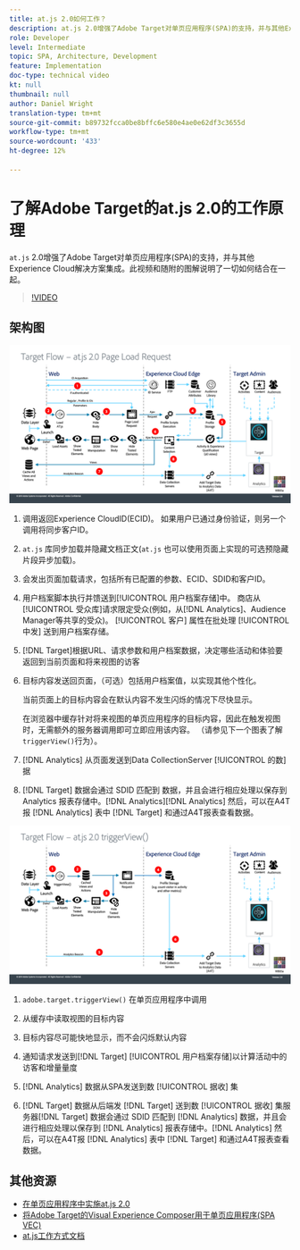 ```yaml
---
title: at.js 2.0如何工作？
description: at.js 2.0增强了Adobe Target对单页应用程序(SPA)的支持，并与其他Experience Cloud解决方案集成。 此视频和随附的图解说明了一切如何结合在一起。
role: Developer
level: Intermediate
topic: SPA, Architecture, Development
feature: Implementation
doc-type: technical video
kt: null
thumbnail: null
author: Daniel Wright
translation-type: tm+mt
source-git-commit: b89732fcca0be8bffc6e580e4ae0e62df3c3655d
workflow-type: tm+mt
source-wordcount: '433'
ht-degree: 12%

---
```



# 了解Adobe Target的at.js 2.0的工作原理

`at.js` 2.0增强了Adobe Target对单页应用程序(SPA)的支持，并与其他Experience Cloud解决方案集成。此视频和随附的图解说明了一切如何结合在一起。

>[!VIDEO](https://video.tv.adobe.com/v/26250?quality=12)

## 架构图

![at.js 2.0页面加载行为](assets/pageload.png)

1. 调用返回Experience CloudID(ECID)。 如果用户已通过身份验证，则另一个调用将同步客户ID。

1. `at.js` 库同步加载并隐藏文档正文(`at.js` 也可以使用页面上实现的可选预隐藏片段异步加载)。

1. 会发出页面加载请求，包括所有已配置的参数、ECID、SDID和客户ID。

1. 用户档案脚本执行并馈送到[!UICONTROL 用户档案存储]中。 商店从[!UICONTROL 受众库]请求限定受众(例如，从[!DNL Analytics]、Audience Manager等共享的受众)。 [!UICONTROL 客户] 属性在批处理 [!UICONTROL 中发] 送到用户档案存储。
1. [!DNL Target]根据URL、请求参数和用户档案数据，决定哪些活动和体验要返回到当前页面和将来视图的访客

1. 目标内容发送回页面，（可选）包括用户档案值，以实现其他个性化。

   当前页面上的目标内容会在默认内容不发生闪烁的情况下尽快显示。

   在浏览器中缓存针对将来视图的单页应用程序的目标内容，因此在触发视图时，无需额外的服务器调用即可立即应用该内容。 （请参见下一个图表了解`triggerView()`行为）。

1. [!DNL Analytics] 从页面发送到Data CollectionServer [!UICONTROL 的数] 据
1. [!DNL Target] 数据会通过 SDID 匹配到 数据，并且会进行相应处理以保存到 Analytics 报表存储中。[!DNL Analytics][!DNL Analytics] 然后，可以在A4T报 [!DNL Analytics] 表中 [!DNL Target] 和通过A4T报表查看数据。

![at.js 2.0行为](assets/triggerview.png)

1. `adobe.target.triggerView()` 在单页应用程序中调用
1. 从缓存中读取视图的目标内容

1. 目标内容尽可能快地显示，而不会闪烁默认内容

1. 通知请求发送到[!DNL Target] [!UICONTROL 用户档案存储]以计算活动中的访客和增量量度
1. [!DNL Analytics] 数据从SPA发送到数 [!UICONTROL 据收] 集

1. [!DNL Target] 数据从后端发 [!DNL Target] 送到数 [!UICONTROL 据收] 集服务器[!DNL Target] 数据会通过 SDID 匹配到 [!DNL Analytics] 数据，并且会进行相应处理以保存到 [!DNL Analytics] 报表存储中。[!DNL Analytics] 然后，可以在A4T报 [!DNL Analytics] 表中 [!DNL Target] 和通过A4T报表查看数据。

## 其他资源

* [在单页应用程序中实施at.js 2.0](implement-atjs-20-in-a-single-page-application.md)
* [将Adobe Target的Visual Experience Composer用于单页应用程序(SPA VEC)](../experiences/use-the-visual-experience-composer-for-single-page-applications.md)
* [at.js工作方式文档](https://docs.adobe.com/content/help/en/target/using/implement-target/client-side/at-js/how-atjs-works.html)